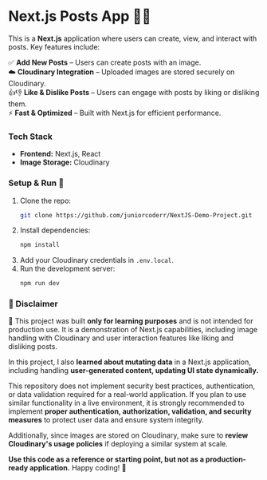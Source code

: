 # Next.js Posts App 📝📸  

This is a **Next.js** application where users can create, view, and interact with posts. Key features include:  

✅ **Add New Posts** – Users can create posts with an image.  
☁️ **Cloudinary Integration** – Uploaded images are stored securely on Cloudinary.  
👍👎 **Like & Dislike Posts** – Users can engage with posts by liking or disliking them.  
⚡ **Fast & Optimized** – Built with Next.js for efficient performance.  

### Tech Stack  
- **Frontend:** Next.js, React  
- **Image Storage:** Cloudinary  

### Setup & Run 🚀  
1. Clone the repo:  
   ```bash
   git clone https://github.com/juniorcoderr/NextJS-Demo-Project.git
   ```
2. Install dependencies:  
   ```bash
   npm install
   ```
3. Add your Cloudinary credentials in `.env.local`.  
4. Run the development server:  
   ```bash
   npm run dev
   ```

### 📢 Disclaimer  
🚀 This project was built **only for learning purposes** and is not intended for production use. It is a demonstration of Next.js capabilities, including image handling with Cloudinary and user interaction features like liking and disliking posts.  

In this project, I also **learned about mutating data** in a Next.js application, including handling **user-generated content, updating UI state dynamically.**  

This repository does not implement security best practices, authentication, or data validation required for a real-world application. If you plan to use similar functionality in a live environment, it is strongly recommended to implement **proper authentication, authorization, validation, and security measures** to protect user data and ensure system integrity.  

Additionally, since images are stored on Cloudinary, make sure to **review Cloudinary's usage policies** if deploying a similar system at scale.  

**Use this code as a reference or starting point, but not as a production-ready application.** Happy coding! 🚀  
